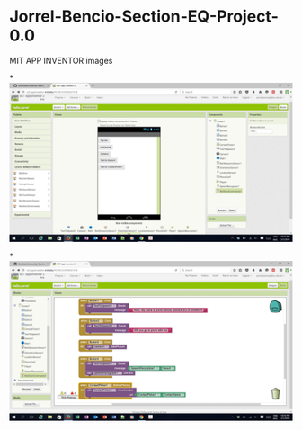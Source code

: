 # Jorrel-Bencio-Section-EQ-Project-0.0
MIT APP INVENTOR images 

*![App Cover](https://github.com/Jor-El123/Jorrel-Bencio-Section-EQ-Project-0.0/blob/master/Screenshot.2016-03-01.22.16.19.png)

*![App Programming Format](https://github.com/Jor-El123/Jorrel-Bencio-Section-EQ-Project-0.0/blob/master/Screenshot.2016-03-01.22.16.07.png)
